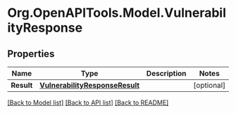 
# Org.OpenAPITools.Model.VulnerabilityResponse

## Properties

Name | Type | Description | Notes
------------ | ------------- | ------------- | -------------
**Result** | [**VulnerabilityResponseResult**](VulnerabilityResponseResult.md) |  | [optional] 

[[Back to Model list]](../README.md#documentation-for-models)
[[Back to API list]](../README.md#documentation-for-api-endpoints)
[[Back to README]](../README.md)

